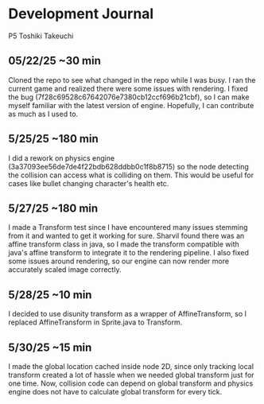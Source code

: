 # Development Journal
P5 Toshiki Takeuchi

## 05/22/25 ~30 min
Cloned the repo to see what changed in the repo while I was busy. I ran the current game and realized there were some issues with rendering. I fixed the bug (7f28c69528c67642076e7380cb12ccf696b21cbf), so I can make myself familiar with the latest version of engine. Hopefully, I can contribute as much as I used to.

## 5/25/25 ~180 min
I did a rework on physics engine (3a37093ee56de7de4f22bdb628ddbb0c1f8b8715) so the node detecting the collision can access what is colliding on them. This would be useful for cases like bullet changing character's health etc.

## 5/27/25 ~180 min
I made a Transform test since I have encountered many issues stemming from it and wanted to get it working for sure. Sharvil found there was an affine transform class in java, so I made the transform compatible with java's affine transform to integrate it to the rendering pipeline. I also fixed some issues around rendering, so our engine can now render more accurately scaled image correctly.

## 5/28/25 ~10 min
I decided to use disunity transform as a wrapper of AffineTransform, so I replaced AffineTransform in Sprite.java to Transform.

## 5/30/25 ~15 min
I made the global location cached inside node 2D, since only tracking local transform created a lot of hassle when we needed global transform just for one time. Now, collision code can depend on global transform and physics engine does not have to calculate global transform for every tick.